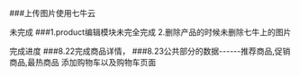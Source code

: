###上传图片使用七牛云

未完成
###1.product编辑模块未完全完成  2.删除产品的时候未删除七牛上的图片


完成进度
###8.22完成商品详情，
###8.23公共部分的数据------推荐商品,促销商品,最热商品   添加购物车以及购物车页面